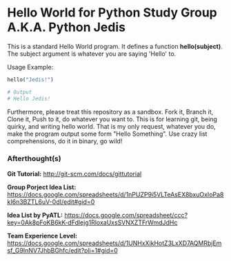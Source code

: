 # Hello World for Python Study Group A.K.A. Python Jedis

This is a standard Hello World program. It defines a function **hello(subject)**. The subject argument is whatever you are saying 'Hello' to.

Usage Example:
```python
hello("Jedis!")

# Output
# Hello Jedis!
```

Furthermore, please treat this repository as a sandbox. Fork it, Branch it, Clone it, Push to it, do whatever you want to. This is for learning git, being quirky, and writing hello world. That is my only request, whatever you do, make the program output some form "Hello Something". Use crazy list comprehensions, do it in binary, go wild!

### Afterthought(s)

**Git Tutorial:** http://git-scm.com/docs/gittutorial

**Group Porject Idea List:** https://docs.google.com/spreadsheets/d/1nPUZP9i5VLTeAsEX8bxuOxIoPa8kI6n3BZTL6uV-0dI/edit#gid=0

**Idea List by PyATL:** https://docs.google.com/spreadsheet/ccc?key=0Ak8pFoKB6kK-dFdlejg1RloxaUxsSVNXZTFrWmdJdHc

**Team Experience Level:** https://docs.google.com/spreadsheets/d/1UNHxXikHotZ3LxXD7AQMRbjEmsf_G9InNV7JhbBGhfc/edit?pli=1#gid=0